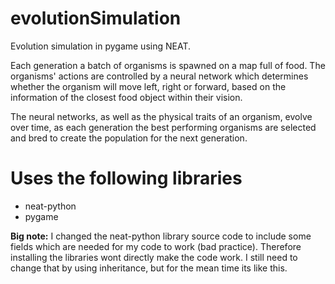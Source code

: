 # evolutionSimulation
Evolution simulation in pygame using NEAT.

Each generation a batch of organisms is spawned on a map full of food. The organisms' actions are controlled by a neural network which determines whether the organism will move left, right or forward, based on the information of the closest food object within their vision.

The neural networks, as well as the physical traits of an organism, evolve over time, as each generation the best performing organisms are selected and bred to create the population for the next generation.

# Uses the following libraries
<ul>
<li>neat-python</li>
<li>pygame</li>
</ul>

<b>Big note:</b>
I changed the neat-python library source code to include some fields which are needed for my code to work (bad practice).
Therefore installing the libraries wont directly make the code work. 
I still need to change that by using inheritance, but for the mean time its like this.
